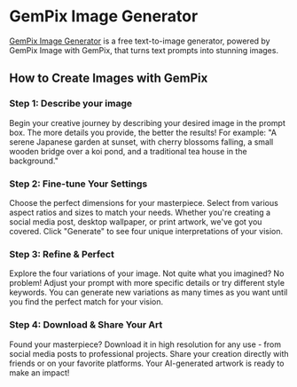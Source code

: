 # GemPix Image Generator

[GemPix Image Generator](https://gempix.ai/image-generator) is a free text-to-image generator, powered by GemPix Image with GemPix, that turns text prompts into stunning images.

## How to Create Images with GemPix

### Step 1: Describe your image

Begin your creative journey by describing your desired image in the prompt box. The more details you provide, the better the results! For example: "A serene Japanese garden at sunset, with cherry blossoms falling, a small wooden bridge over a koi pond, and a traditional tea house in the background."

### Step 2: Fine-tune Your Settings

Choose the perfect dimensions for your masterpiece. Select from various aspect ratios and sizes to match your needs. Whether you're creating a social media post, desktop wallpaper, or print artwork, we've got you covered. Click "Generate" to see four unique interpretations of your vision.

### Step 3: Refine & Perfect

Explore the four variations of your image. Not quite what you imagined? No problem! Adjust your prompt with more specific details or try different style keywords. You can generate new variations as many times as you want until you find the perfect match for your vision.

### Step 4: Download & Share Your Art

Found your masterpiece? Download it in high resolution for any use - from social media posts to professional projects. Share your creation directly with friends or on your favorite platforms. Your AI-generated artwork is ready to make an impact!
